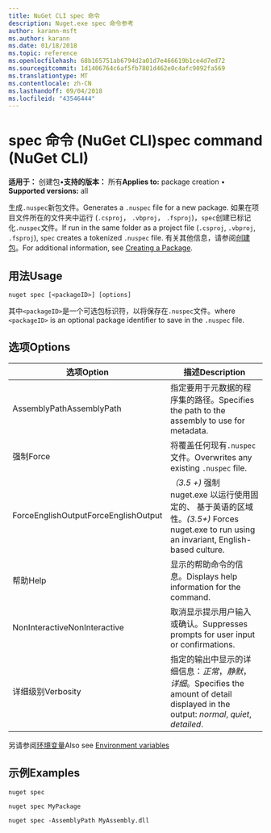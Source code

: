 ```yaml
---
title: NuGet CLI spec 命令
description: Nuget.exe spec 命令参考
author: karann-msft
ms.author: karann
ms.date: 01/18/2018
ms.topic: reference
ms.openlocfilehash: 68b165751ab6794d2a01d7e466619b1ce4d7ed72
ms.sourcegitcommit: 1d1406764c6af5fb7801d462e0c4afc9092fa569
ms.translationtype: MT
ms.contentlocale: zh-CN
ms.lasthandoff: 09/04/2018
ms.locfileid: "43546444"
---
```

# <a name="spec-command-nuget-cli"></a><span data-ttu-id="ca9f2-103">spec 命令 (NuGet CLI)</span><span class="sxs-lookup"><span data-stu-id="ca9f2-103">spec command (NuGet CLI)</span></span>

<span data-ttu-id="ca9f2-104">**适用于：** 创建包&bullet;**支持的版本：** 所有</span><span class="sxs-lookup"><span data-stu-id="ca9f2-104">**Applies to:** package creation &bullet; **Supported versions:** all</span></span>

<span data-ttu-id="ca9f2-105">生成`.nuspec`新包文件。</span><span class="sxs-lookup"><span data-stu-id="ca9f2-105">Generates a `.nuspec` file for a new package.</span></span> <span data-ttu-id="ca9f2-106">如果在项目文件所在的文件夹中运行 (`.csproj`， `.vbproj`， `.fsproj`)，`spec`创建已标记化`.nuspec`文件。</span><span class="sxs-lookup"><span data-stu-id="ca9f2-106">If run in the same folder as a project file (`.csproj`, `.vbproj`, `.fsproj`), `spec` creates a tokenized `.nuspec` file.</span></span> <span data-ttu-id="ca9f2-107">有关其他信息，请参阅[创建包](../create-packages/creating-a-package.md)。</span><span class="sxs-lookup"><span data-stu-id="ca9f2-107">For additional information, see [Creating a Package](../create-packages/creating-a-package.md).</span></span>

## <a name="usage"></a><span data-ttu-id="ca9f2-108">用法</span><span class="sxs-lookup"><span data-stu-id="ca9f2-108">Usage</span></span>

```cli
nuget spec [<packageID>] [options]
```

<span data-ttu-id="ca9f2-109">其中`<packageID>`是一个可选包标识符，以将保存在`.nuspec`文件。</span><span class="sxs-lookup"><span data-stu-id="ca9f2-109">where `<packageID>` is an optional package identifier to save in the `.nuspec` file.</span></span>

## <a name="options"></a><span data-ttu-id="ca9f2-110">选项</span><span class="sxs-lookup"><span data-stu-id="ca9f2-110">Options</span></span>

| <span data-ttu-id="ca9f2-111">选项</span><span class="sxs-lookup"><span data-stu-id="ca9f2-111">Option</span></span> | <span data-ttu-id="ca9f2-112">描述</span><span class="sxs-lookup"><span data-stu-id="ca9f2-112">Description</span></span> |
| --- | --- |
| <span data-ttu-id="ca9f2-113">AssemblyPath</span><span class="sxs-lookup"><span data-stu-id="ca9f2-113">AssemblyPath</span></span> | <span data-ttu-id="ca9f2-114">指定要用于元数据的程序集的路径。</span><span class="sxs-lookup"><span data-stu-id="ca9f2-114">Specifies the path to the assembly to use for metadata.</span></span> |
| <span data-ttu-id="ca9f2-115">强制</span><span class="sxs-lookup"><span data-stu-id="ca9f2-115">Force</span></span> | <span data-ttu-id="ca9f2-116">将覆盖任何现有`.nuspec`文件。</span><span class="sxs-lookup"><span data-stu-id="ca9f2-116">Overwrites any existing `.nuspec` file.</span></span> |
| <span data-ttu-id="ca9f2-117">ForceEnglishOutput</span><span class="sxs-lookup"><span data-stu-id="ca9f2-117">ForceEnglishOutput</span></span> | <span data-ttu-id="ca9f2-118">*（3.5 +)* 强制 nuget.exe 以运行使用固定的、 基于英语的区域性。</span><span class="sxs-lookup"><span data-stu-id="ca9f2-118">*(3.5+)* Forces nuget.exe to run using an invariant, English-based culture.</span></span> |
| <span data-ttu-id="ca9f2-119">帮助</span><span class="sxs-lookup"><span data-stu-id="ca9f2-119">Help</span></span> | <span data-ttu-id="ca9f2-120">显示的帮助命令的信息。</span><span class="sxs-lookup"><span data-stu-id="ca9f2-120">Displays help information for the command.</span></span> |
| <span data-ttu-id="ca9f2-121">NonInteractive</span><span class="sxs-lookup"><span data-stu-id="ca9f2-121">NonInteractive</span></span> | <span data-ttu-id="ca9f2-122">取消显示提示用户输入或确认。</span><span class="sxs-lookup"><span data-stu-id="ca9f2-122">Suppresses prompts for user input or confirmations.</span></span> |
| <span data-ttu-id="ca9f2-123">详细级别</span><span class="sxs-lookup"><span data-stu-id="ca9f2-123">Verbosity</span></span> | <span data-ttu-id="ca9f2-124">指定的输出中显示的详细信息：*正常*，*静默*，*详细*。</span><span class="sxs-lookup"><span data-stu-id="ca9f2-124">Specifies the amount of detail displayed in the output: *normal*, *quiet*, *detailed*.</span></span> |

<span data-ttu-id="ca9f2-125">另请参阅[环境变量](cli-ref-environment-variables.md)</span><span class="sxs-lookup"><span data-stu-id="ca9f2-125">Also see [Environment variables](cli-ref-environment-variables.md)</span></span>

## <a name="examples"></a><span data-ttu-id="ca9f2-126">示例</span><span class="sxs-lookup"><span data-stu-id="ca9f2-126">Examples</span></span>

```cli
nuget spec

nuget spec MyPackage

nuget spec -AssemblyPath MyAssembly.dll
```
